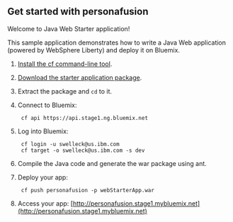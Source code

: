 Get started with personafusion
-----------------------------------
Welcome to Java Web Starter application!

This sample application demonstrates how to write a Java Web application (powered by WebSphere Liberty) and deploy it on Bluemix.

1. [Install the cf command-line tool](https://www.stage1.ng.bluemix.net/docs/#starters/BuildingWeb.html#install_cf).
2. [Download the starter application package](https://ace.stage1.ng.bluemix.net:443/rest/../rest/apps/f13078b7-3f6d-4169-89b4-a6b7c5dc435b/starter-download).
3. Extract the package and `cd` to it.
4. Connect to Bluemix:

		cf api https://api.stage1.ng.bluemix.net

5. Log into Bluemix:

		cf login -u swelleck@us.ibm.com
		cf target -o swelleck@us.ibm.com -s dev
				
6. Compile the Java code and generate the war package using ant.
7. Deploy your app:

		cf push personafusion -p webStarterApp.war

8. Access your app: [http://personafusion.stage1.mybluemix.net](http://personafusion.stage1.mybluemix.net)
